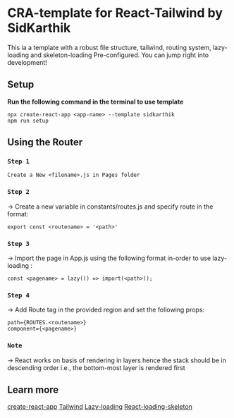 # CRA-template for React-Tailwind by SidKarthik

This ia a template with a robust file structure, tailwind, routing system, lazy-loading and skeleton-loading Pre-configured.
You can jump right into development!

## Setup
**Run the following command in the terminal to use template**
```
npx create-react-app <app-name> --template sidkarthik
npm run setup
```

## Using the Router
### `Step 1`
```
Create a New <filename>.js in Pages folder
```

### `Step 2`
-> Create a new variable in constants/routes.js and specify route in the format:
```
export const <routename> = '<path>'
```

### `Step 3`
-> Import the page in App.js using the following format in-order to use lazy-loading :
```
const <pagename> = lazy(() => import(<path>));
```

### `Step 4`
-> Add Route tag in the provided region and set the following props:
```
path={ROUTES.<routename>}
component={<pagename>}
```
### `Note`

-> React works on basis of rendering in layers hence the stack should be in descending order i.e., 
the bottom-most layer is rendered first

## Learn more 
[create-react-app](https://github.com/facebook/create-react-app)
[Tailwind](https://tailwindcss.com/)
[Lazy-loading](https://blog.bitsrc.io/lazy-loading-react-components-with-react-lazy-and-suspense-f05c4cfde10c)
[React-loading-skeleton](https://www.npmjs.com/package/react-loading-skeleton)

